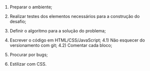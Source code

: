 
1) Preparar o ambiente;

3) Realizar testes dos elementos necessários para a construção do desafio;

2) Definir o algoritmo para a solução do problema;

4) Escrever o código em HTML/CSS/JavaScript;
	4.1) Não esquecer do versionamento com git;
	4.2) Comentar cada bloco;

5) Procurar por bugs;

6) Estilizar com CSS.  
